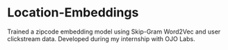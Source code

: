 # Location-Embeddings
Trained a zipcode embedding model using Skip-Gram Word2Vec and user clickstream data. Developed during my internship with OJO Labs.
